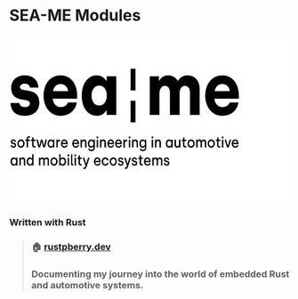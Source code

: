# SEA-ME Modules

<img src="assets/SEAME_Logo.png" alt="Alt text" height="300"/>

### Written with Rust

> ### 🏠 [rustpberry.dev](https://rustpberry.dev)
>
> ### Documenting my journey into the world of embedded Rust and automotive systems.
